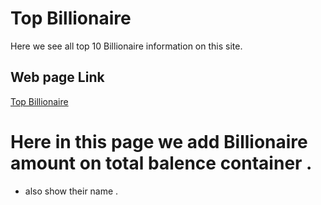 # Top Billionaire
Here we see all top 10 Billionaire information on this site.
## Web page Link
[Top Billionaire](https://admiring-poitras-64f438.netlify.app)
# Here in this page we add Billionaire amount on total balence container .
* also show their name .
